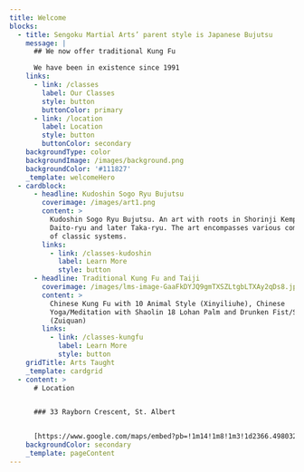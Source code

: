 ```yaml
---
title: Welcome
blocks:
  - title: Sengoku Martial Arts’ parent style is Japanese Bujutsu
    message: |
      ## We now offer traditional Kung Fu

      We have been in existence since 1991
    links:
      - link: /classes
        label: Our Classes
        style: button
        buttonColor: primary
      - link: /location
        label: Location
        style: button
        buttonColor: secondary
    backgroundType: color
    backgroundImage: /images/background.png
    backgroundColor: '#111827'
    _template: welcomeHero
  - cardblock:
      - headline: Kudoshin Sogo Ryu Bujutsu
        coverimage: /images/art1.png
        content: >
          Kudoshin Sogo Ryu Bujutsu. An art with roots in Shorinji Kempo and
          Daito-ryu and later Taka-ryu. The art encompasses various components
          of classic systems.
        links:
          - link: /classes-kudoshin
            label: Learn More
            style: button
      - headline: Traditional Kung Fu and Taiji
        coverimage: /images/lms-image-GaaFkDYJQ9gmTXSZLtgbLTXAy2qDs8.jpg
        content: >
          Chinese Kung Fu with 10 Animal Style (Xinyiliuhe), Chinese
          Yoga/Meditation with Shaolin 18 Lohan Palm and Drunken Fist/Shaolin
          (Zuiquan)
        links:
          - link: /classes-kungfu
            label: Learn More
            style: button
    gridTitle: Arts Taught
    _template: cardgrid
  - content: >
      # Location


      ### 33 Rayborn Crescent, St. Albert


      [https://www.google.com/maps/embed?pb=!1m14!1m8!1m3!1d2366.4980321529033!2d-113.6455544!3d53.6202566!3m2!1i1024!2i768!4f13.1!3m3!1m2!1s0x53a027dd6aa4a42f%3A0xdbaa6c788849128a!2sSengoku%20Martial%20Arts%20Center!5e0!3m2!1sen!2sca!4v1716435524082!5m2!1sen!2sca](https://www.google.com/maps/embed?pb=!1m14!1m8!1m3!1d2366.4980321529033!2d-113.6455544!3d53.6202566!3m2!1i1024!2i768!4f13.1!3m3!1m2!1s0x53a027dd6aa4a42f%3A0xdbaa6c788849128a!2sSengoku%20Martial%20Arts%20Center!5e0!3m2!1sen!2sca!4v1716435524082!5m2!1sen!2sca)
    backgroundColor: secondary
    _template: pageContent
---
```



